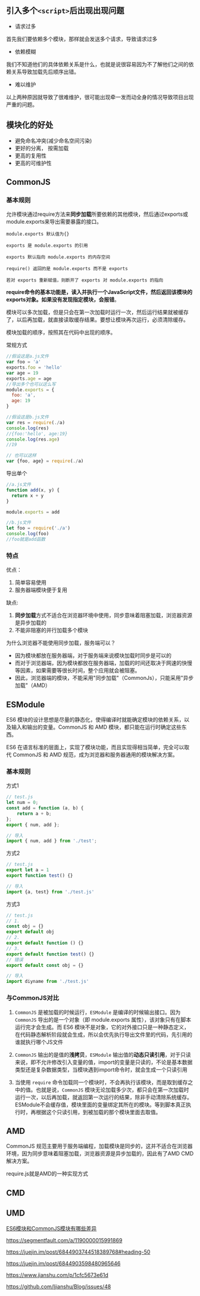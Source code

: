 ## 引入多个`<script>`后出现出现问题

- 请求过多

首先我们要依赖多个模块，那样就会发送多个请求，导致请求过多

- 依赖模糊

我们不知道他们的具体依赖关系是什么，也就是说很容易因为不了解他们之间的依赖关系导致加载先后顺序出错。

- 难以维护

以上两种原因就导致了很难维护，很可能出现牵一发而动全身的情况导致项目出现严重的问题。

## 模块化的好处

- 避免命名冲突(减少命名空间污染)
- 更好的分离， 按需加载
- 更高的复用性
- 更高的可维护性

## CommonJS

### 基本规则

允许模块通过require方法来**同步加载**所要依赖的其他模块，然后通过exports或module.exports来导出需要暴露的接口。

```
module.exports 默认值为{}

exports 是 module.exports 的引用

exports 默认指向 module.exports 的内存空间

require() 返回的是 module.exports 而不是 exports

若对 exports 重新赋值，则断开了 exports 对 module.exports 的指向
```

**require命令的基本功能是，读入并执行一个JavaScript文件，然后返回该模块的exports对象。如果没有发现指定模块，会报错**。

模块可以多次加载，但是只会在第一次加载时运行一次，然后运行结果就被缓存了，以后再加载，就直接读取缓存结果。要想让模块再次运行，必须清除缓存。

模块加载的顺序，按照其在代码中出现的顺序。

常规方式

``` js
//假设这是a.js文件
var foo = 'a'
exports.foo = 'hello'
var age = 19
exports.age = age
//导出多个也可以这么写
module.exports = {
  foo: 'a',
  age: 19
}

//假设这是b.js文件
var res = require(./a)
console.log(res)
//{foo:'hello', age:19}
console.log(res.age)
//19

// 也可以这样
var {foo, age} = require(./a)
```

导出单个

``` js
//a.js文件
function add(x, y) {
  return x + y
}

module.exports = add

//b.js文件
let foo = require('./a')
console.log(foo)
//foo就是add函数
```

### 特点

优点：

1. 简单容易使用
2. 服务器端模块便于复用

缺点:

1. **同步加载**方式不适合在浏览器环境中使用，同步意味着阻塞加载，浏览器资源是异步加载的
2. 不能非阻塞的并行加载多个模块

为什么浏览器不能使用同步加载，服务端可以？

- 因为模块都放在服务器端，对于服务端来说模块加载时同步是可以的
- 而对于浏览器端，因为模块都放在服务器端，加载的时间还取决于网速的快慢等因素，如果需要等很长时间，整个应用就会被阻塞。
- 因此，浏览器端的模块，不能采用"同步加载"（CommonJs），只能采用"异步加载"（AMD）

## ESModule

ES6 模块的设计思想是尽量的静态化，使得编译时就能确定模块的依赖关系，以及输入和输出的变量。CommonJS 和 AMD 模块，都只能在运行时确定这些东西。

ES6 在语言标准的层面上，实现了模块功能，而且实现得相当简单，完全可以取代 CommonJS 和 AMD 规范，成为浏览器和服务器通用的模块解决方案。

### 基本规则

方式1

``` js
// test.js
let num = 0;
const add = function (a, b) {
    return a + b;
};
export { num, add };

// 导入
import { num, add } from './test';
```

方式2

``` js
// test.js
export let a = 1
export function test() {}

// 导入
import {a, test} from './test.js'
```

方式3

``` js 
// test.js
// 1.
const obj = {}
export default obj
// 2.
export default function () {}
// 3.
export default function test() {}
// 错误
export default const obj = {}

// 导入
import diyname from './test.js'
```

### 与CommonJS对比

1. `CommonJS` 是被加载的时候运行，`ESModule` 是编译的时候输出接口。因为 `CommonJS` 导出的是一个对象（即 module.exports 属性），该对象只有在脚本运行完才会生成。而 ES6 模块不是对象，它的对外接口只是一种静态定义，在代码静态解析阶段就会生成，所以会优先执行导出文件里的代码，先引用的谁就执行哪个JS文件
2. `CommonJS` 输出的是值的**浅拷贝**，`ESModule` 输出值的**动态只读引用**，对于只读来说，即不允许修改引入变量的值，import的变量是只读的，不论是基本数据类型还是复杂数据类型，当模块遇到import命令时，就会生成一个只读引用

3. 当使用 `require` 命令加载同一个模块时，不会再执行该模块，而是取到缓存之中的值。也就是说，`CommonJS` 模块无论加载多少次，都只会在第一次加载时运行一次，以后再加载，就返回第一次运行的结果，除非手动清除系统缓存。ESModule不会缓存值，模块里面的变量绑定其所在的模块。等到脚本真正执行时，再根据这个只读引用，到被加载的那个模块里面去取值。

## AMD

CommonJS 规范主要用于服务端编程，加载模块是同步的，这并不适合在浏览器环境，因为同步意味着阻塞加载，浏览器资源是异步加载的，因此有了AMD CMD解决方案。

require.js就是AMD的一种实现方式

## CMD

## UMD

[ES6模块和CommonJS模块有哪些差异](https://github.com/YvetteLau/Step-By-Step/issues/43)

https://segmentfault.com/a/1190000015991869

https://juejin.im/post/6844903744518389768#heading-50

https://juejin.im/post/6844903598480965646

https://www.jianshu.com/p/1cfc5673e61d

https://github.com/ljianshu/Blog/issues/48



